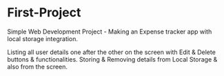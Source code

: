 # First-Project

Simple Web Development Project - Making an Expense tracker app with local storage integration.

Listing all user details one after the other on the screen with Edit & Delete buttons & functionalities.
Storing & Removing details from Local Storage & also from the screen.
